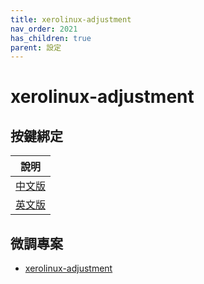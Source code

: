 ```yaml
---
title: xerolinux-adjustment
nav_order: 2021
has_children: true
parent: 設定
---
```



# xerolinux-adjustment


## 按鍵綁定

| 說明 |
| --- |
| [中文版](https://samwhelp.github.io/note-about-xerolinux/read/config/xerolinux-adjustment/keybind.html) |
| [英文版](https://samwhelp.github.io/xerolinux-adjustment/read/config/xerolinux-adjustment/keybind.html) |



## 微調專案

* [xerolinux-adjustment](https://github.com/samwhelp/xerolinux-adjustment/tree/main/prototype/xerolinux/part/xerolinux-keybind-main)
